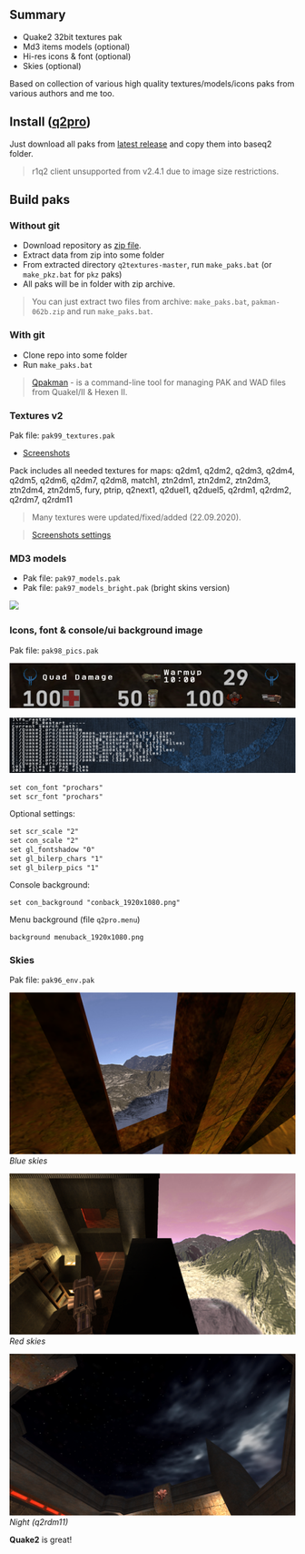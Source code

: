 ﻿## Summary
* Quake2 32bit textures pak
* Md3 items models (optional)
* Hi-res icons & font (optional)
* Skies (optional)

Based on collection of various high quality textures/models/icons paks from various authors and me too.

## Install ([q2pro](https://github.com/skullernet/q2pro))

Just download all paks from [latest release](https://github.com/tosher/q2textures/releases/latest) and copy them into baseq2 folder.

> r1q2 client unsupported from v2.4.1 due to image size restrictions.

## Build paks

### Without git
* Download repository as [zip file](https://github.com/tosher/q2textures/archive/master.zip).
* Extract data from zip into some folder
* From extracted directory `q2textures-master`, run `make_paks.bat` (or `make_pkz.bat` for `pkz` paks)
* All paks will be in folder with zip archive.

> You can just extract two files from archive: `make_paks.bat`, `pakman-062b.zip` and run `make_paks.bat`.

### With git
* Clone repo into some folder
* Run `make_paks.bat`

> [Qpakman](https://github.com/bunder/qpakman) - is a command-line tool for managing PAK and WAD files from QuakeI/II & Hexen II.

### Textures v2
Pak file: `pak99_textures.pak`

* [Screenshots](https://github.com/tosher/q2textures/tree/master/screenshots)

Pack includes all needed textures for maps:
q2dm1, q2dm2, q2dm3, q2dm4, q2dm5, q2dm6, q2dm7, q2dm8, match1, ztn2dm1, ztn2dm2, ztn2dm3, ztn2dm4, ztn2dm5, fury, ptrip, q2next1, q2duel1, q2duel5, q2rdm1, q2rdm2, q2rdm7, q2rdm11

> Many textures were updated/fixed/added (22.09.2020).

> [Screenshots settings](https://github.com/tosher/q2textures/tree/master/screenshots.cfg)

### MD3 models
* Pak file: `pak97_models.pak`
* Pak file: `pak97_models_bright.pak` (bright skins version)

![](screenshots/models_bright.png?raw=true)

### Icons, font & console/ui background image
Pak file: `pak98_pics.pak`

![](screenshots/pics-01.png?raw=true)

![](screenshots/prochars-01.png?raw=true)

```
set con_font "prochars"
set scr_font "prochars"
```

Optional settings:

```
set scr_scale "2"
set con_scale "2"
set gl_fontshadow "0"
set gl_bilerp_chars "1"
set gl_bilerp_pics "1"
```

Console background:
```
set con_background "conback_1920x1080.png"
```

Menu background (file `q2pro.menu`)
```
background menuback_1920x1080.png
```

### Skies
Pak file: `pak96_env.pak`

![Blue](screenshots/env-01.png?raw=true)
*Blue skies*

![Red](screenshots/env-02.png?raw=true)
*Red skies*

![Night (q2rdm11)](screenshots/env-q2rdm11-03.png?raw=true)
*Night (q2rdm11)*

**Quake2** is great!
